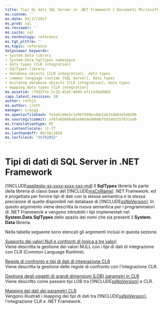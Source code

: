 ```yaml
---
title: Tipi di dati SQL Server in .NET Framework | Documenti Microsoft
ms.custom: ''
ms.date: 03/17/2017
ms.prod: sql
ms.reviewer: ''
ms.suite: sql
ms.technology: reference
ms.tgt_pltfrm: ''
ms.topic: reference
helpviewer_keywords:
- System.Data library
- System.Data.SqlTypes namespace
- data types [CLR integration]
- SqlTypes library
- database objects [CLR integration], data types
- common language runtime [SQL Server], data types
- building database objects [CLR integration], data types
- mapping data types [CLR integration]
ms.assetid: c70d3ffe-2c32-45a5-849b-ef113dda09b9
caps.latest.revision: 38
author: rothja
ms.author: jroth
manager: craigg
ms.openlocfilehash: fe3a5c99e2c1e9bf569ecdbb1ab31d683d340206
ms.sourcegitcommit: a78fa85609a82e905de9db8b75d2e83257831ad9
ms.translationtype: MT
ms.contentlocale: it-IT
ms.lasthandoff: 06/18/2018
ms.locfileid: "35702052"
---
```

# <a name="sql-server-data-types-in-the-net-framework"></a>Tipi di dati di SQL Server in .NET Framework
[!INCLUDE[appliesto-ss-xxxx-xxxx-xxx-md](../../includes/appliesto-ss-xxxx-xxxx-xxx-md.md)]
  Il **SqlTypes** libreria fa parte della libreria di classi base del [!INCLUDE[msCoName](../../includes/msconame-md.md)] .NET Framework. ed è progettata per fornire tipi di dati con la stessa semantica e la stessa precisione di quelle disponibili nel database di [!INCLUDE[ssNoVersion](../../includes/ssnoversion-md.md)]. In questo argomento viene descritta la nuova semantica per i programmatori di .NET Framework e vengono introdotti i tipi implementati nel **System.Data.SqlTypes** dello spazio dei nomi che sia presenti il **System. Data** libreria.  
  
 Nella tabella seguente sono elencati gli argomenti inclusi in questa sezione.  
  
 [Supporto dei valori Null e confronti di logica a tre valori](../../relational-databases/clr-integration-database-objects-types-net-framework/nullability-and-three-value-logic-comparisons.md)  
 Viene descritta la gestione dei valori NULL con i tipi di dati di integrazione con CLR (Common Language Runtime).  
  
 [Regole di confronto e tipi di dati di integrazione CLR](../../relational-databases/clr-integration-database-objects-types-net-framework/collation-and-clr-integration-data-types.md)  
 Viene descritta la gestione delle regole di confronto con l'integrazione CLR.  
  
 [Gestione degli oggetti di grandi dimensioni &#40;LOB&#41; parametri in CLR](../../relational-databases/clr-integration-database-objects-types-net-framework/handling-large-object-lob-parameters-in-the-clr.md)  
 Viene descritto come passare tipi LOB tra [!INCLUDE[ssNoVersion](../../includes/ssnoversion-md.md)] e CLR.  
  
 [Mapping dei dati dei parametri CLR](../../relational-databases/clr-integration-database-objects-types-net-framework/mapping-clr-parameter-data.md)  
 Vengono illustrati i mapping dei tipi di dati tra [!INCLUDE[ssNoVersion](../../includes/ssnoversion-md.md)], l'integrazione CLR e .NET Framework.  
  
  

